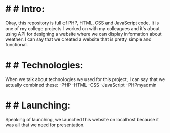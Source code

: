 
# # # Intro:

Okay, this repository is full of PHP, HTML, CSS and JavaScript code.
It is one of my college projects I worked on with my colleagues and it's about using API for designing
a website where we can display information about weather.
I can say that we created a website that is pretty simple and functional.

# # # Technologies:

When we talk about technologies we used for this project, I can say that we actually combined these:
-PHP
-HTML
-CSS
-JavaScript
-PHPmyadmin
 
 # # # Launching:
 
 Speaking of launching, we launched this website on localhost because it was all that we need for presentation.
